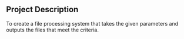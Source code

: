 ## Project Description
To create a file processing system that takes the given parameters and outputs the files that meet the criteria.
